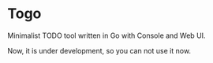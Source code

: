 Togo
====

 Minimalist TODO tool written in Go with Console and Web UI.

 Now, it is under development, so you can not use it now.
